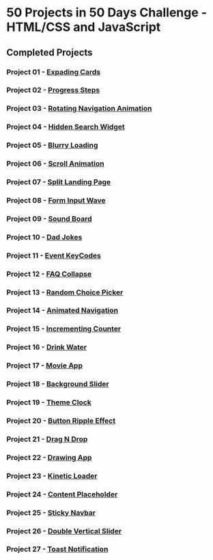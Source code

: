 # 50 Projects in 50 Days Challenge - HTML/CSS and JavaScript

## Completed Projects

### Project 01 - [Expading Cards](https://mazhar31.github.io/expading-cards/)
### Project 02 - [Progress Steps](https://mazhar31.github.io/progress-steps/)
### Project 03 - [Rotating Navigation Animation](https://mazhar31.github.io/rotating-nav-animation/)
### Project 04 - [Hidden Search Widget](https://mazhar31.github.io/hidden-search/)
### Project 05 - [Blurry Loading](https://mazhar31.github.io/blurry-loading/)
### Project 06 - [Scroll Animation](https://mazhar31.github.io/scroll-animation/)
### Project 07 - [Split Landing Page](https://mazhar31.github.io/split-landing-page/)
### Project 08 - [Form Input Wave](https://mazhar31.github.io/form-input-wave/)
### Project 09 - [Sound Board](https://mazhar31.github.io/sound-board/)
### Project 10 - [Dad Jokes](https://mazhar31.github.io/dad-jokes/)
### Project 11 - [Event KeyCodes](https://mazhar31.github.io/event-keycodes/)
### Project 12 - [FAQ Collapse](https://mazhar31.github.io/faq-collapse/)
### Project 13 - [Random Choice Picker](https://mazhar31.github.io/random-choice-picker/)
### Project 14 - [Animated Navigation](https://mazhar31.github.io/animated-navigation/)
### Project 15 - [Incrementing Counter](https://mazhar31.github.io/incrementing-counter/)
### Project 16 - [Drink Water](https://mazhar31.github.io/drink-water/)
### Project 17 - [Movie App](https://mazhar31.github.io/movie-app/)
### Project 18 - [Background Slider](https://mazhar31.github.io/background-slider/)
### Project 19 - [Theme Clock](https://mazhar31.github.io/theme-clock/)
### Project 20 - [Button Ripple Effect](https://mazhar31.github.io/button-ripple-effect/)
### Project 21 - [Drag N Drop](https://mazhar31.github.io/drag-n-drop/)
### Project 22 - [Drawing App](https://mazhar31.github.io/drawing-app/)
### Project 23 - [Kinetic Loader](https://mazhar31.github.io/kinetic-loader/)
### Project 24 - [Content Placeholder](https://mazhar31.github.io/content-placeholder/)
### Project 25 - [Sticky Navbar](https://mazhar31.github.io/sticky-navbar/)
### Project 26 - [Double Vertical Slider](https://mazhar31.github.io/double-vertical-slider/)
### Project 27 - [Toast Notification](https://mazhar31.github.io/toast-notification/)
